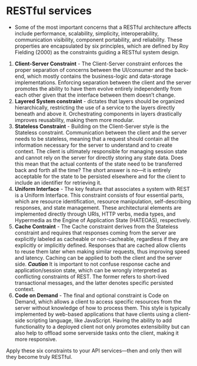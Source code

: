 # RESTful services

- Some of the most important concerns that a RESTful architecture affects include performance, scalability, simplicity, interoperability, communication visibility, component portability, and reliability. These properties are encapsulated by six principles, which are defined by Roy Fielding (2000) as the constraints guiding a RESTful system design.

1. **Client-Server Constraint** - The Client-Server constraint enforces the proper separation of concerns between the UI/consumer and the back-end, which mostly contains the business-logic and data-storage implementations.  Enforcing separation between the client and the server
promotes the ability to have them evolve entirely independently from each other given that the interface between them doesn’t change.
2. **Layered System constraint** -  dictates that layers should be organized hierarchically, restricting the use of a service to the layers directly beneath and above it. Orchestrating components in layers drastically improves reusability, making them more modular.
3. **Stateless Constraint** - Building on the Client-Server style is the Stateless constraint. Communication between the client and the server needs to be stateless, meaning that a request should contain all the information necessary for the server to understand and to create context. The client is ultimately responsible for managing session state and cannot rely on the server for directly storing any state data. Does this mean that the actual contents of the state need to be transferred back and forth all the time? The short answer is no—it is entirely acceptable for the state to be persisted elsewhere and for the client to include an identifier for retrieving it.
4. **Uniform Interface** - The key feature that associates a system with REST is a Uniform Interface. This constraint consists of four essential parts, which are resource identification, resource manipulation, self-describing responses, and state management. These architectural elements are implemented directly through URIs, HTTP verbs, media types, and Hypermedia as the Engine of Application State (HATEOAS), respectively.
5. **Cache Contraint** - The Cache constraint derives from the Stateless constraint and requires that responses coming from the server are explicitly labeled as cacheable or non-cacheable, regardless if they are explicitly or implicitly defined. Responses that are cached allow clients to reuse them later when making similar requests, thus improving speed and latency. Caching can be applied to both the client and the server side.
***Caution*** It is important to not confuse response cache and application/session state, which can be wrongly interpreted as conflicting constraints of REST. The former refers to short-lived transactional messages, and the latter denotes specific persisted context.
6. **Code on Demand** - The final and optional constraint is Code on Demand, which allows a client to access specific resources from the server without knowledge of how to process them. This style is typically implemented by web-based applications that have clients using a client-side scripting language, like JavaScript. Having the ability to add functionality to a deployed client not only promotes extensibility but can also help to offload some serverside tasks onto the client, making it more responsive.

Apply these six constraints to your API services—then and only then will they become truly RESTful.
